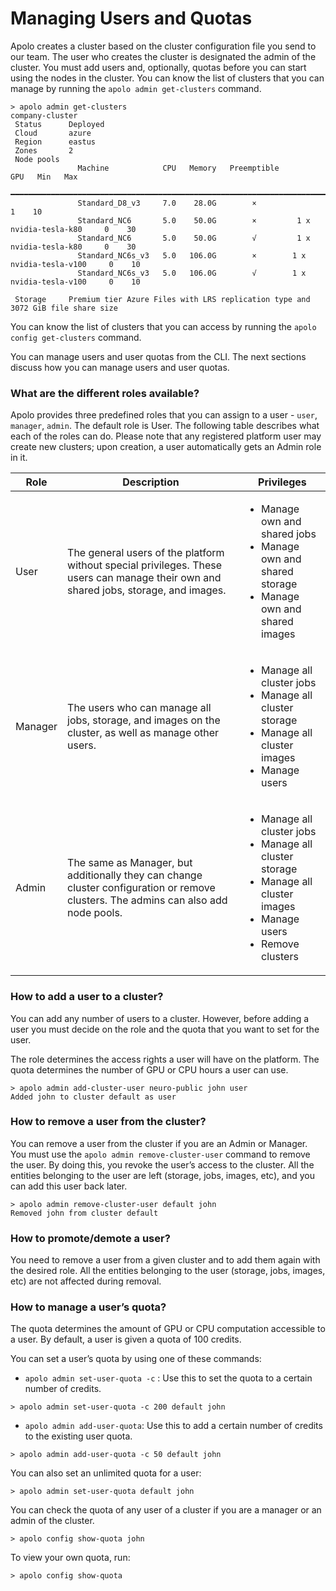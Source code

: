 # Managing Users and Quotas

Apolo creates a cluster based on the cluster configuration file you send to our team. The user who creates the cluster is designated the admin of the cluster. You must add users and, optionally, quotas before you can start using the nodes in the cluster. You can know the list of clusters that you can manage by running the `apolo admin get-clusters` command.

```
> apolo admin get-clusters
company-cluster                                                                                      
 Status      Deployed                                                                              
 Cloud       azure                                                                                 
 Region      eastus                                                                                
 Zones       2                                                                                     
 Node pools                                                                                        
               Machine            CPU   Memory   Preemptible                     GPU   Min   Max   
              ━━━━━━━━━━━━━━━━━━━━━━━━━━━━━━━━━━━━━━━━━━━━━━━━━━━━━━━━━━━━━━━━━━━━━━━━━━━━━━━━━━━  
               Standard_D8_v3     7.0    28.0G        ×                                  1    10   
               Standard_NC6       5.0    50.0G        ×         1 x nvidia-tesla-k80     0    30   
               Standard_NC6       5.0    50.0G        √         1 x nvidia-tesla-k80     0    30   
               Standard_NC6s_v3   5.0   106.0G        ×        1 x nvidia-tesla-v100     0    10   
               Standard_NC6s_v3   5.0   106.0G        √        1 x nvidia-tesla-v100     0    10   
                                                                                                   
 Storage     Premium tier Azure Files with LRS replication type and 3072 GiB file share size       

```

You can know the list of clusters that you can access by running the `apolo config get-clusters` command.

You can manage users and user quotas from the CLI. The next sections discuss how you can manage users and user quotas.

### What are the different roles available?

Apolo provides three predefined roles that you can assign to a user - `user`, `manager`, `admin`. The default role is User. The following table describes what each of the roles can do. Please note that any registered platform user may create new clusters; upon creation, a user automatically gets an Admin role in it.

| **Role** | **Description**                                                                                                                      | **Privileges**                                                                                                                                              |
| -------- | ------------------------------------------------------------------------------------------------------------------------------------ | ----------------------------------------------------------------------------------------------------------------------------------------------------------- |
| User     | The general users of the platform without special privileges. These users can manage their own and shared jobs, storage, and images. | <ul><li>Manage own and shared jobs</li><li>Manage own and shared storage</li><li>Manage own and shared images</li></ul>                                     |
| Manager  | The users who can manage all jobs, storage, and images on the cluster, as well as manage other users.                                | <ul><li>Manage all cluster jobs</li><li>Manage all cluster storage</li><li>Manage all cluster images</li><li>Manage users</li></ul>                         |
| Admin    | The same as Manager, but additionally they can change cluster configuration or remove clusters. The admins can also add node pools.  | <ul><li>Manage all cluster jobs</li><li>Manage all cluster storage</li><li>Manage all cluster images</li><li>Manage users</li><li>Remove clusters</li></ul> |

### How to add a user to a cluster?

You can add any number of users to a cluster. However, before adding a user you must decide on the role and the quota that you want to set for the user.

The role determines the access rights a user will have on the platform. The quota determines the number of GPU or CPU hours a user can use.

```
> apolo admin add-cluster-user neuro-public john user
Added john to cluster default as user
```

### How to remove a user from the cluster?

You can remove a user from the cluster if you are an Admin or Manager. You must use the `apolo admin remove-cluster-user` command to remove the user. By doing this, you revoke the user’s access to the cluster. All the entities belonging to the user are left (storage, jobs, images, etc), and you can add this user back later.

```
> apolo admin remove-cluster-user default john
Removed john from cluster default
```

### How to promote/demote a user?

You need to remove a user from a given cluster and to add them again with the desired role. All the entities belonging to the user (storage, jobs, images, etc) are not affected during removal.

### How to manage a user’s quota?

The quota determines the amount of GPU or CPU computation accessible to a user. By default, a user is given a quota of 100 credits.

You can set a user’s quota by using one of these commands:

* `apolo admin set-user-quota -c` : Use this to set the quota to a certain number of credits.

```
> apolo admin set-user-quota -c 200 default john
```

* `apolo admin add-user-quota`: Use this to add a certain number of credits to the existing user quota.

```
> apolo admin add-user-quota -c 50 default john
```

You can also set an unlimited quota for a user:

```
> apolo admin set-user-quota default john
```

You can check the quota of any user of a cluster if you are a manager or an admin of the cluster.

```
> apolo config show-quota john
```

To view your own quota, run:

```
> apolo config show-quota
```
